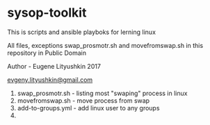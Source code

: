 # sysop-toolkit

This is scripts and ansible playboks for lerning  linux

All files, exceptions swap_prosmotr.sh  and movefromswap.sh  in this repository in Public Domain

Author - Eugene Lityushkin 2017

evgeny.lityushkin@gmail.com

1.  swap_prosmotr.sh -    listing most "swaping" process in linux
2.  movefromswap.sh  -    move process from swap
3.  add-to-groups.yml -   add linux user to any groups
4.  


